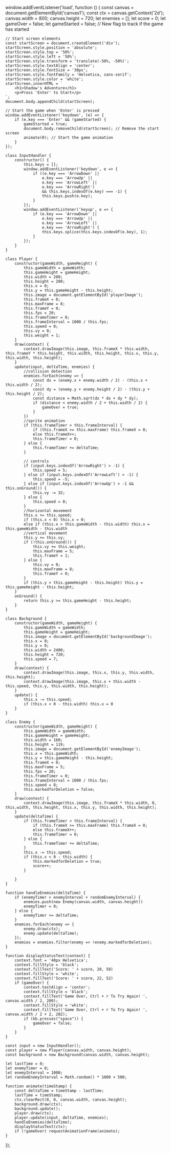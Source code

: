 window.addEventListener('load', function () {
    const canvas = document.getElementById('canvas1');
    const ctx = canvas.getContext('2d');
    canvas.width = 800;
    canvas.height = 720;
    let enemies = [];
    let score = 0;
    let gameOver = false;
    let gameStarted = false; // New flag to track if the game has started

    // Start screen elements
    const startScreen = document.createElement('div');
    startScreen.style.position = 'absolute';
    startScreen.style.top = '50%';
    startScreen.style.left = '50%';
    startScreen.style.transform = 'translate(-50%, -50%)';
    startScreen.style.textAlign = 'center';
    startScreen.style.fontSize = '30px';
    startScreen.style.fontFamily = 'Helvetica, sans-serif';
    startScreen.style.color = 'white';
    startScreen.innerHTML = `
        <h1>Shadow's Adventure</h1>
        <p>Press 'Enter' to Start</p>
    `;
    document.body.appendChild(startScreen);

    // Start the game when 'Enter' is pressed
    window.addEventListener('keydown', (e) => {
        if (e.key === 'Enter' && !gameStarted) {
            gameStarted = true;
            document.body.removeChild(startScreen); // Remove the start screen
            animate(0); // Start the game animation
        }
    });

    class InputHandler {
        constructor() {
            this.keys = [];
            window.addEventListener('keydown', e => {
                if ((e.key === 'ArrowDown' ||
                    e.key === 'ArrowUp' ||
                    e.key === 'ArrowLeft' ||
                    e.key === 'ArrowRight') 
                    && this.keys.indexOf(e.key) === -1) {
                    this.keys.push(e.key);
                }
            });
            window.addEventListener('keyup', e => {
                if (e.key === 'ArrowDown' ||
                    e.key === 'ArrowUp' ||
                    e.key === 'ArrowLeft' ||
                    e.key === 'ArrowRight') {
                    this.keys.splice(this.keys.indexOf(e.key), 1);
                }
            });
        }
    }

    class Player {
        constructor(gameWidth, gameHeight) {
            this.gameWidth = gameWidth;
            this.gameHeight = gameHeight;
            this.width = 200;
            this.height = 200;
            this.x = 0;
            this.y = this.gameHeight - this.height;
            this.image = document.getElementById('playerImage');
            this.frameX = 0;
            this.maxFrame = 8;
            this.frameY = 0;
            this.fps = 20;
            this.frameTimer = 0;
            this.frameInterval = 1000 / this.fps;
            this.speed = 0;
            this.vy = 0;
            this.weight = 1;
        }
        draw(context) {
            context.drawImage(this.image, this.frameX * this.width, this.frameY * this.height, this.width, this.height, this.x, this.y, this.width, this.height);
        }
        update(input, deltaTime, enemies) {
            //collision detection
            enemies.forEach(enemy => {
                const dx = (enemy.x + enemy.width / 2) - (this.x + this.width / 2);
                const dy = (enemy.y + enemy.height / 2) - (this.y + this.height / 2);
                const distance = Math.sqrt(dx * dx + dy * dy);
                if (distance < enemy.width / 2 + this.width / 2) {
                    gameOver = true;
                }
            })
            //sprite animation
            if (this.frameTimer > this.frameInterval) {
                if (this.frameX >= this.maxFrame) this.frameX = 0;
                else this.frameX++;
                this.frameTimer = 0;
            } else {
                this.frameTimer += deltaTime;
            }

            // controls
            if (input.keys.indexOf('ArrowRight') > -1) {
                this.speed = 5;
            } else if (input.keys.indexOf('ArrowLeft') > -1) {
                this.speed = -5;
            } else if (input.keys.indexOf('ArrowUp') > -1 && this.onGround()) {
                this.vy -= 32;
            } else {
                this.speed = 0;
            }
            //horizontal movement
            this.x += this.speed;
            if (this.x < 0) this.x = 0;
            else if (this.x > this.gameWidth - this.width) this.x = this.gameWidth - this.width
            //vertical movement
            this.y += this.vy;
            if (!this.onGround()) {
                this.vy += this.weight;
                this.maxFrame = 5;
                this.frameY = 1;
            } else {
                this.vy = 0;
                this.maxFrame = 8;
                this.frameY = 0;
            }
            if (this.y > this.gameHeight - this.height) this.y = this.gameHeight - this.height;
        }
        onGround() {
            return this.y >= this.gameHeight - this.height;
        }
    }

    class Background {
        constructor(gameWidth, gameHeight) {
            this.gameWidth = gameWidth;
            this.gameHeight = gameHeight;
            this.image = document.getElementById('backgroundImage');
            this.x = 0;
            this.y = 0;
            this.width = 2400;
            this.height = 720;
            this.speed = 7;
        }
        draw(context) {
            context.drawImage(this.image, this.x, this.y, this.width, this.height);
            context.drawImage(this.image, this.x + this.width - this.speed, this.y, this.width, this.height);
        }
        update() {
            this.x -= this.speed;
            if (this.x < 0 - this.width) this.x = 0
        }
    }

    class Enemy {
        constructor(gameWidth, gameHeight) {
            this.gameWidth = gameWidth;
            this.gameHeight = gameHeight;
            this.width = 160;
            this.height = 119;
            this.image = document.getElementById('enemyImage');
            this.x = this.gameWidth;
            this.y = this.gameHeight - this.height;
            this.frameX = 0;
            this.maxFrame = 5;
            this.fps = 20;
            this.frameTimer = 0;
            this.frameInterval = 1000 / this.fps;
            this.speed = 8;
            this.markedforDeletion = false;
        }
        draw(context) {
            context.drawImage(this.image, this.frameX * this.width, 0, this.width, this.height, this.x, this.y, this.width, this.height);
        }
        update(deltaTime) {
            if (this.frameTimer > this.frameInterval) {
                if (this.frameX >= this.maxFrame) this.frameX = 0;
                else this.frameX++;
                this.frameTimer = 0;
            } else {
                this.frameTimer += deltaTime;
            }
            this.x -= this.speed;
            if (this.x < 0 - this.width) {
                this.markedforDeletion = true;
                score++;
            }

        }
    }

    function handleEnemies(deltaTime) {
        if (enemyTimer > enemyInterval + randomEnemyInterval) {
            enemies.push(new Enemy(canvas.width, canvas.height))
            enemyTimer = 0;
        } else {
            enemyTimer += deltaTime;
        }
        enemies.forEach(enemy => {
            enemy.draw(ctx);
            enemy.update(deltaTime);
        });
        enemies = enemies.filter(enemy => !enemy.markedforDeletion);
    }

    function displayStatusText(context) {
        context.font = '40px Helvetica';
        context.fillStyle = 'black';
        context.fillText('Score: ' + score, 20, 50)
        context.fillStyle = 'white';
        context.fillText('Score: ' + score, 22, 52)
        if (gameOver) {
            context.textAlign = 'center';
            context.fillStyle = 'black';
            context.fillText('Game Over, Ctrl + r To Try Again! ', canvas.width / 2, 200);
            context.fillStyle = 'white';
            context.fillText('Game Over, Ctrl + r To Try Again! ', canvas.width / 2 + 2, 202);
            if (kb.presses("space")) {
                gameOver = false;
            }
        }
    }

    const input = new InputHandler();
    const player = new Player(canvas.width, canvas.height);
    const background = new Background(canvas.width, canvas.height);

    let lastTime = 0;
    let enemyTimer = 0;
    let enemyInterval = 1000;
    let randomEnemyInterval = Math.random() * 1000 + 500;

    function animate(timeStamp) {
        const deltaTime = timeStamp - lastTime;
        lastTime = timeStamp;
        ctx.clearRect(0, 0, canvas.width, canvas.height);
        background.draw(ctx);
        background.update();
        player.draw(ctx);
        player.update(input, deltaTime, enemies);
        handleEnemies(deltaTime);
        displayStatusText(ctx);
        if (!gameOver) requestAnimationFrame(animate);
    }

});

